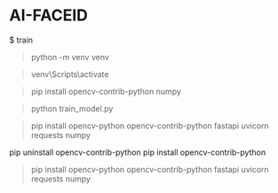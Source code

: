 # AI-FACEID

$ train

> python -m venv venv

> venv\Scripts\activate

> pip install opencv-contrib-python numpy

> python train_model.py

> pip install opencv-python opencv-contrib-python fastapi uvicorn requests numpy

pip uninstall opencv-contrib-python
pip install opencv-contrib-python

> pip install opencv-python opencv-contrib-python fastapi uvicorn requests numpy
